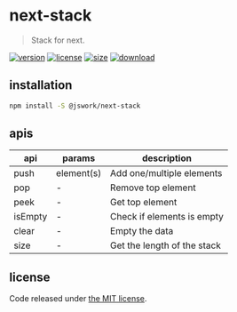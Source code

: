 # next-stack
> Stack for next.

[![version][version-image]][version-url]
[![license][license-image]][license-url]
[![size][size-image]][size-url]
[![download][download-image]][download-url]

## installation
```bash
npm install -S @jswork/next-stack
```

## apis
| api     | params     | description                 |
| ------- | ---------- | --------------------------- |
| push    | element(s) | Add one/multiple elements   |
| pop     | -          | Remove top element          |
| peek    | -          | Get top element             |
| isEmpty | -          | Check if elements is empty  |
| clear   | -          | Empty the data              |
| size    | -          | Get the length of the stack |


## license
Code released under [the MIT license](https://github.com/afeiship/next-stack/blob/master/LICENSE.txt).

[version-image]: https://img.shields.io/npm/v/@jswork/next-stack
[version-url]: https://npmjs.org/package/@jswork/next-stack

[license-image]: https://img.shields.io/npm/l/@jswork/next-stack
[license-url]: https://github.com/afeiship/next-stack/blob/master/LICENSE.txt

[size-image]: https://img.shields.io/bundlephobia/minzip/@jswork/next-stack
[size-url]: https://github.com/afeiship/next-stack/blob/master/dist/next-stack.min.js

[download-image]: https://img.shields.io/npm/dm/@jswork/next-stack
[download-url]: https://www.npmjs.com/package/@jswork/next-stack

